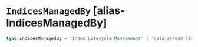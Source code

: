 # `IndicesManagedBy` [alias-IndicesManagedBy]
```typescript
type IndicesManagedBy = 'Index Lifecycle Management' | 'Data stream lifecycle' | 'Unmanaged';
```
